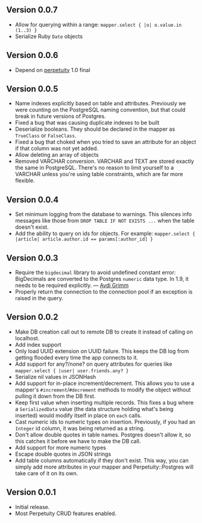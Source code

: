 ## Version 0.0.7

- Allow for querying within a range: `mapper.select { |o| o.value.in (1..3) }`
- Serialize Ruby `Date` objects

## Version 0.0.6

- Depend on [perpetuity](https://github.com/jgaskins/perpetuity) 1.0 final

## Version 0.0.5

- Name indexes explicitly based on table and attributes. Previously we were counting on the PostgreSQL naming convention, but that could break in future versions of Postgres.
- Fixed a bug that was causing duplicate indexes to be built
- Deserialize booleans. They should be declared in the mapper as `TrueClass` or `FalseClass`.
- Fixed a bug that choked when you tried to save an attribute for an object  if that column was not yet added.
- Allow deleting an array of objects
- Removed VARCHAR conversion. VARCHAR and TEXT are stored exactly the same in PostgreSQL. There's no reason to limit yourself to a VARCHAR unless you're using table constraints, which are far more flexible.

## Version 0.0.4

- Set minimum logging from the database to warnings. This silences info messages like those from `DROP TABLE IF NOT EXISTS ...` when the table doesn't exist.
- Add the ability to query on ids for objects. For example: `mapper.select { |article| article.author.id == params[:author_id] }`

## Version 0.0.3

- Require the `bigdecimal` library to avoid undefined constant error: BigDecimals are converted to the Postgres `numeric` data type. In 1.9, it needs to be required explicitly. — [Avdi Grimm](https://github.com/avdi)
- Properly return the connection to the connection pool if an exception is raised in the query.

## Version 0.0.2

- Make DB creation call out to remote DB to create it instead of calling on localhost.
- Add index support
- Only load UUID extension on UUID failure. This keeps the DB log from getting flooded every time the app connects to it.
- Add support for any?/none? on query attributes for queries like `mapper.select { |user| user.friends.any? }`
- Serialize nil values in JSONHash
- Add support for in-place increment/decrement. This allows you to use a mapper's `#increment`/`#decrement` methods to modify the object without pulling it down from the DB first.
- Keep first value when inserting multiple records. This fixes a bug where a `SerializedData` value (the data structure holding what's being inserted) would modify itself in place on `each` calls.
- Cast numeric ids to numeric types on insertion. Previously, if you had an `Integer` id column, it was being returned as a string.
- Don't allow double quotes in table names. Postgres doesn't allow it, so this catches it before we have to make the DB call.
- Add support for more numeric types
- Escape double quotes in JSON strings
- Add table columns automatically if they don't exist. This way, you can simply add more attributes in your mapper and Perpetuity::Postgres will take care of it on its own.

## Version 0.0.1

- Initial release.
- Most Perpetuity CRUD features enabled.
